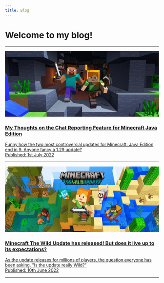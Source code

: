 ```yaml
---
title: Blog
---
```


# Welcome to my blog!

<div class="col">
    <hr style="height:2px;border-width:0;color:gray;background-color:gray">
    <div class="indent">
        <a href="/blog/chat_report_thoughts">
            <div class="row">
                <div class="col-3">
                    <img
                        loading="lazy"
                        class="img-fluid"
                        src="../.vuepress/public/assets/images/blog/image.png"
                        alt="Thumbnail For My Thoughts on the Chat Reporting Feature for Minecraft Java Edition"
                    />
                </div>
                <div class="col">
                    <h3> My Thoughts on the Chat Reporting Feature for Minecraft Java Edition</h3>
                    <p></p>
                    <div>Funny how the two most controversial updates for Minecraft: Java Edition end in 9. Anyone fancy a 1.29 update?</div>
                    <div class="text-muted">Published: 1st July 2022</div>
                    <p></p>
                </div>
            </div>
        </a>
    </div>
    <hr style="height:2px;border-width:0;color:gray;background-color:gray">
    <div class="indent">
        <a href="/blog/wild_update_review">
            <div class="row">
                <div class="col-3">
                    <img
                        loading="lazy"
                        class="img-fluid"
                        src="../.vuepress/public/assets/images/blog/banner.png"
                        alt="Minecraft The Wild Update has released! But does it live up to its expectations?"
                    />
                </div>
                <div class="col">
                    <h3>Minecraft The Wild Update has released! But does it live up to its expectations?</h3>
                    <p></p>
                    <div>As the update releases for millions of players, the question everyone has been asking, "Is the update really Wild?"</div>
                    <div class="text-muted">Published: 10th June 2022</div>
                    <p></p>
                </div>
            </div>
        </a>
    </div>
    <hr style="height:2px;border-width:0;color:gray;background-color:gray">
</div>
